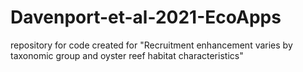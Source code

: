 # Davenport-et-al-2021-EcoApps
repository for code created for "Recruitment enhancement varies by taxonomic group and oyster reef habitat characteristics"
